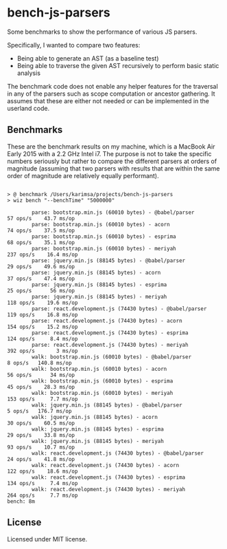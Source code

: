 # bench-js-parsers

Some benchmarks to show the performance of various JS parsers.

Specifically, I wanted to compare two features:

 * Being able to generate an AST (as a baseline test)
 * Being able to traverse the given AST recursively to perform basic static analysis

The benchmark code does not enable any helper features for the traversal in any of the
parsers such as scope computation or ancestor gathering. It assumes that these are either
not needed or can be implemented in the userland code.

## Benchmarks

These are the benchmark results on my machine, which is a MacBook Air Early 2015 with a 2.2 GHz Intel i7.
The purpose is not to take the specific numbers seriously but rather to compare the different parsers at
orders of magnitude (assuming that two parsers with results that are within the same order of magnitude
are relatively equally performant).

```

> @ benchmark /Users/karimsa/projects/bench-js-parsers
> wiz bench "--benchTime" "5000000"

        parse: bootstrap.min.js (60010 bytes) - @babel/parser        57 ops/s    43.7 ms/op 
        parse: bootstrap.min.js (60010 bytes) - acorn                74 ops/s    37.5 ms/op 
        parse: bootstrap.min.js (60010 bytes) - esprima              68 ops/s    35.1 ms/op 
        parse: bootstrap.min.js (60010 bytes) - meriyah             237 ops/s    16.4 ms/op 
        parse: jquery.min.js (88145 bytes) - @babel/parser           29 ops/s    49.6 ms/op 
        parse: jquery.min.js (88145 bytes) - acorn                   37 ops/s    47.4 ms/op 
        parse: jquery.min.js (88145 bytes) - esprima                 25 ops/s      56 ms/op 
        parse: jquery.min.js (88145 bytes) - meriyah                118 ops/s    19.6 ms/op 
        parse: react.development.js (74430 bytes) - @babel/parser   119 ops/s    16.8 ms/op 
        parse: react.development.js (74430 bytes) - acorn           154 ops/s    15.2 ms/op 
        parse: react.development.js (74430 bytes) - esprima         124 ops/s     8.4 ms/op 
        parse: react.development.js (74430 bytes) - meriyah         392 ops/s       3 ms/op 
        walk: bootstrap.min.js (60010 bytes) - @babel/parser          8 ops/s   140.8 ms/op 
        walk: bootstrap.min.js (60010 bytes) - acorn                 56 ops/s      34 ms/op 
        walk: bootstrap.min.js (60010 bytes) - esprima               45 ops/s    28.3 ms/op 
        walk: bootstrap.min.js (60010 bytes) - meriyah              153 ops/s     7.7 ms/op 
        walk: jquery.min.js (88145 bytes) - @babel/parser             5 ops/s   176.7 ms/op 
        walk: jquery.min.js (88145 bytes) - acorn                    30 ops/s    60.5 ms/op 
        walk: jquery.min.js (88145 bytes) - esprima                  29 ops/s    33.8 ms/op 
        walk: jquery.min.js (88145 bytes) - meriyah                  93 ops/s    10.7 ms/op 
        walk: react.development.js (74430 bytes) - @babel/parser     24 ops/s    41.8 ms/op 
        walk: react.development.js (74430 bytes) - acorn            122 ops/s    18.6 ms/op 
        walk: react.development.js (74430 bytes) - esprima          134 ops/s     7.4 ms/op 
        walk: react.development.js (74430 bytes) - meriyah          264 ops/s     7.7 ms/op 
bench: 8m

```

## License

Licensed under MIT license.
